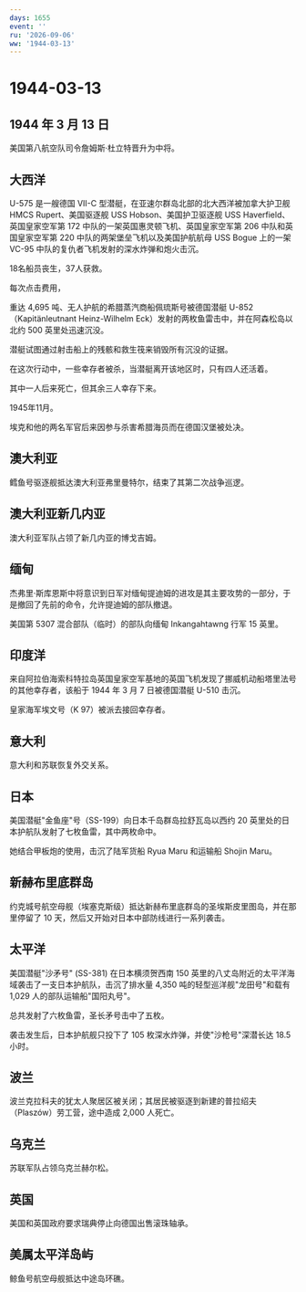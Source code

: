```yaml
---
days: 1655
event: ''
ru: '2026-09-06'
ww: '1944-03-13'
---
```


# 1944-03-13

## 1944 年 3 月 13 日

美国第八航空队司令詹姆斯·杜立特晋升为中将。

## 大西洋

U-575 是一艘德国 VII-C 型潜艇，在亚速尔群岛北部的北大西洋被加拿大护卫舰
HMCS Rupert、美国驱逐舰 USS Hobson、美国护卫驱逐舰 USS
Haverfield、英国皇家空军第 172 中队的一架英国惠灵顿飞机、英国皇家空军第
206 中队和英国皇家空军第 220 中队的两架堡垒飞机以及美国护航航母 USS
Bogue 上的一架 VC-95 中队的复仇者飞机发射的深水炸弹和炮火击沉。

18名船员丧生，37人获救。

每次点击费用，

重达 4,695 吨、无人护航的希腊蒸汽商船佩琉斯号被德国潜艇
U-852（Kapitänleutnant Heinz-Wilhelm
Eck）发射的两枚鱼雷击中，并在阿森松岛以北约 500 英里处迅速沉没。

潜艇试图通过射击船上的残骸和救生筏来销毁所有沉没的证据。

在这次行动中，一些幸存者被杀，当潜艇离开该地区时，只有四人还活着。

其中一人后来死亡，但其余三人幸存下来。

1945年11月。

埃克和他的两名军官后来因参与杀害希腊海员而在德国汉堡被处决。

## 澳大利亚

鳕鱼号驱逐舰抵达澳大利亚弗里曼特尔，结束了其第二次战争巡逻。

## 澳大利亚新几内亚

澳大利亚军队占领了新几内亚的博戈吉姆。

## 缅甸

杰弗里·斯库恩斯中将意识到日军对缅甸提迪姆的进攻是其主要攻势的一部分，于是撤回了先前的命令，允许提迪姆的部队撤退。

美国第 5307 混合部队（临时）的部队向缅甸 Inkangahtawng 行军 15 英里。

## 印度洋

来自阿拉伯海索科特拉岛英国皇家空军基地的英国飞机发现了挪威机动船塔里法号的其他幸存者，该船于
1944 年 3 月 7 日被德国潜艇 U-510 击沉。

皇家海军埃文号（K 97）被派去接回幸存者。

## 意大利

意大利和苏联恢复外交关系。

## 日本

美国潜艇"金鱼座"号（SS-199）向日本千岛群岛拉舒瓦岛以西约 20
英里处的日本护航队发射了七枚鱼雷，其中两枚命中。

她结合甲板炮的使用，击沉了陆军货船 Ryua Maru 和运输船 Shojin Maru。

## 新赫布里底群岛

约克城号航空母舰（埃塞克斯级）抵达新赫布里底群岛的圣埃斯皮里图岛，并在那里停留了
10 天，然后又开始对日本中部防线进行一系列袭击。

## 太平洋

美国潜艇"沙矛号" (SS-381) 在日本横须贺西南 150
英里的八丈岛附近的太平洋海域袭击了一支日本护航队，击沉了排水量 4,350
吨的轻型巡洋舰"龙田号"和载有 1,029 人的部队运输船"国阳丸号"。

总共发射了六枚鱼雷，圣长矛号击中了五枚。

袭击发生后，日本护航舰只投下了 105 枚深水炸弹，并使"沙枪号"深潜长达 18.5
小时。

## 波兰

波兰克拉科夫的犹太人聚居区被关闭；其居民被驱逐到新建的普拉绍夫（Plaszów）劳工营，途中造成
2,000 人死亡。

## 乌克兰

苏联军队占领乌克兰赫尔松。

## 英国

美国和英国政府要求瑞典停止向德国出售滚珠轴承。

## 美属太平洋岛屿

鲸鱼号航空母舰抵达中途岛环礁。